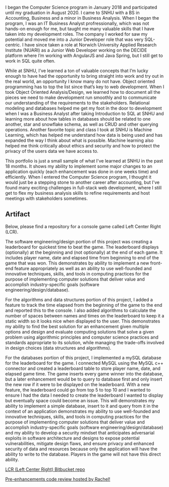 
I began the Computer Science program in January 2018 and participated until my graduation in August 2020. I came to SNHU with a BS in Accounting, Business and a minor in Business Analysis. When I began the program, I was an IT Business Analyst profressionally, which was not hands-on enough for me, but taught me many valuable skills that I have taken into my development roles. The company I worked for saw my potential and moved me into a Junior Developer role that was very SQL-centric. I have since taken a role at Norwich University Applied Research Institute (NUARI) as a Junior Web Developer working on the DECIDE platform where I’m working with AngularJS and Java Spring, but I still get to work in SQL quite often.
	
While at SNHU, I’ve learned a ton of valuable concepts that I’m lucky enough to have had the opportunity to bring straight into work and try out in the real world, an opportunity I know many do not have. Object oriented programming has to top the list since that’s key to web development. When I took Object Oriented Analysis/Design, we learned how to document all the pieces we need to make development run smoothly and to communicate our understanding of the requirements to the stakeholders. Relational modeling and databases helped me get my foot in the door to development when I was a Business Analyst after taking Introduction to SQL at SNHU and learning more about how tables in databases should be related to one another, star and snowflake schema, as well as CRUD and other querying operations. Another favorite topic and class I took at SNHU is Machine Learning, which has helped me understand how data is being used and has expanded the way I think about what is possible. Machine learning also helped me think critically about ethics and security and how to protect the privacy of the users data we have access to.

This portfolio is just a small sample of what I've learned at SNHU in the past 18 months. It shows my ability to implement some major changes to an application quickly (each enhancement was done in one weeks time) and efficiently. When I entered the Computer Science program, I thought it would just be a stepping stone to another career after accounting, but I've found many exciting challenges in full-stack web development, where I still get to flex my business analysis skills to refine requirements and host meetings with stakeholders sometimes.

## Artifact
Below, please find a repository for a console game called Left Center Right (LCR).

The software engineering/design portion of this project was creating a leaderboard for quickest time to beat the game. The leaderboard displays (optionally) at the beginning and (not optionally) at the end of each game. It includes player name, date and elapsed time from beginning to end of the game that was won. This demonstrates by ability to implement a new front-end feature appropriately as well as an ability to use well-founded and innovative techniques, skills, and tools in computing practices for the purpose of implementing computer solutions that deliver value and accomplish industry-specific goals (software engineering/design/database).

For the algorithms and data structures portion of this project, I added a feature to track the time elapsed from the beginning of the game to the end and reported this to the console. I also added algorithms to calculate the number of spaces between names and times on the leaderboard to keep it a static width so it looks nice when displayed to the user. This demonstrates my ability to find the best solution for an enhancement given multiple options and design and evaluate computing solutions that solve a given problem using algorithmic principles and computer science practices and standards appropriate to its solution, while managing the trade-offs involved in design choices (data structures and algorithms).

For the databases portion of this project, I implemented a mySQL database for the leaderboard for the game. I connected MySQL using the MySQL c++ connector and created a leaderboard table to store player name, date, and elapsed game time. The game inserts every game winner into the database, but a later enhancement would be to query to database first and only insert the new row if it were to be displayed on the leaderboard. With a new feature, the leaderboard could go from top 5 to top 10 and I wanted to ensure I had the data I needed to create the leaderboard I wanted to display but eventually space could become an issue. This will demonstrates my ability to implement a simple database, insert to it and query from it in the context of an application demonstrates my ability to use well-founded and innovative techniques, skills, and tools in computing practices for the purpose of implementing computer solutions that deliver value and accomplish industry-specific goals (software engineering/design/database) and my ability to develop a security mindset that anticipates adversarial exploits in software architecture and designs to expose potential vulnerabilities, mitigate design flaws, and ensure privacy and enhanced security of data and resources because only the application will have the ability to write to the database. Players in the game will not have this direct ability. 

[LCR (Left Center Right) Bitbucket repo](https://bitbucket.org/Rachhh53/lcr/src/master/LCR/)

[Pre-enhancements code review hosted by Rachel!](https://drive.google.com/file/d/1AC8UcFzf46dbi07mlEA2SqBYteviMotD/view?usp=sharing)

